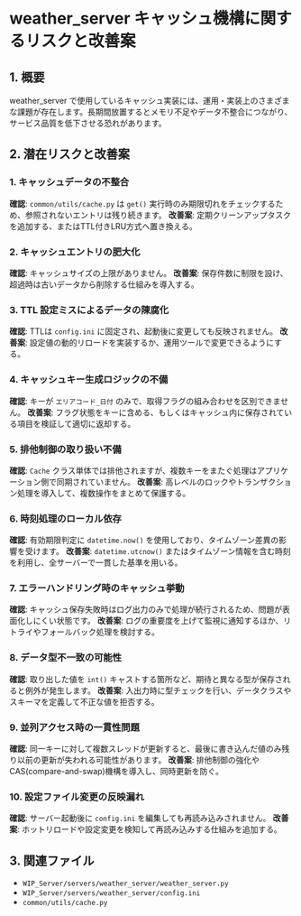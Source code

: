 # weather_server キャッシュ機構に関するリスクと改善案

## 1. 概要
weather_server で使用しているキャッシュ実装には、運用・実装上のさまざまな課題が存在します。長期間放置するとメモリ不足やデータ不整合につながり、サービス品質を低下させる恐れがあります。

## 2. 潜在リスクと改善案

### 1. キャッシュデータの不整合
**確認**: `common/utils/cache.py` は `get()` 実行時のみ期限切れをチェックするため、参照されないエントリは残り続きます。
**改善案**: 定期クリーンアップタスクを追加する、またはTTL付きLRU方式へ置き換える。

### 2. キャッシュエントリの肥大化
**確認**: キャッシュサイズの上限がありません。
**改善案**: 保存件数に制限を設け、超過時は古いデータから削除する仕組みを導入する。

### 3. TTL 設定ミスによるデータの陳腐化
**確認**: TTLは `config.ini` に固定され、起動後に変更しても反映されません。
**改善案**: 設定値の動的リロードを実装するか、運用ツールで変更できるようにする。

### 4. キャッシュキー生成ロジックの不備
**確認**: キーが `エリアコード_日付` のみで、取得フラグの組み合わせを区別できません。
**改善案**: フラグ状態をキーに含める、もしくはキャッシュ内に保存されている項目を検証して適切に返却する。

### 5. 排他制御の取り扱い不備
**確認**: `Cache` クラス単体では排他されますが、複数キーをまたぐ処理はアプリケーション側で同期されていません。
**改善案**: 高レベルのロックやトランザクション処理を導入して、複数操作をまとめて保護する。

### 6. 時刻処理のローカル依存
**確認**: 有効期限判定に `datetime.now()` を使用しており、タイムゾーン差異の影響を受けます。
**改善案**: `datetime.utcnow()` またはタイムゾーン情報を含む時刻を利用し、全サーバーで一貫した基準を用いる。

### 7. エラーハンドリング時のキャッシュ挙動
**確認**: キャッシュ保存失敗時はログ出力のみで処理が続行されるため、問題が表面化しにくい状態です。
**改善案**: ログの重要度を上げて監視に通知するほか、リトライやフォールバック処理を検討する。

### 8. データ型不一致の可能性
**確認**: 取り出した値を `int()` キャストする箇所など、期待と異なる型が保存されると例外が発生します。
**改善案**: 入出力時に型チェックを行い、データクラスやスキーマを定義して不正な値を拒否する。

### 9. 並列アクセス時の一貫性問題
**確認**: 同一キーに対して複数スレッドが更新すると、最後に書き込んだ値のみ残り以前の更新が失われる可能性があります。
**改善案**: 排他制御の強化やCAS(compare-and-swap)機構を導入し、同時更新を防ぐ。

### 10. 設定ファイル変更の反映漏れ
**確認**: サーバー起動後に `config.ini` を編集しても再読み込みされません。
**改善案**: ホットリロードや設定変更を検知して再読み込みする仕組みを追加する。

## 3. 関連ファイル
- `WIP_Server/servers/weather_server/weather_server.py`
- `WIP_Server/servers/weather_server/config.ini`
- `common/utils/cache.py`
